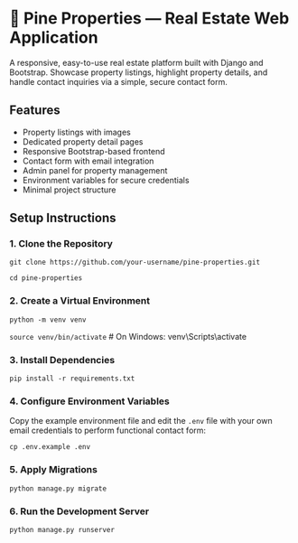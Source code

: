# 🏡 Pine Properties — Real Estate Web Application

A responsive, easy-to-use real estate platform built with Django and Bootstrap. Showcase property listings, highlight property details, and handle contact inquiries via a simple, secure contact form.


## Features

- Property listings with images  
- Dedicated property detail pages  
- Responsive Bootstrap-based frontend  
- Contact form with email integration  
- Admin panel for property management  
- Environment variables for secure credentials  
- Minimal project structure  


## Setup Instructions

### 1️. Clone the Repository

  `git clone https://github.com/your-username/pine-properties.git`<br>

  `cd pine-properties`


### 2. Create a Virtual Environment

  `python -m venv venv`<br>

  `source venv/bin/activate`  # On Windows: venv\Scripts\activate


### 3. Install Dependencies

  `pip install -r requirements.txt`


### 4. Configure Environment Variables

Copy the example environment file and edit the `.env` file with your own email credentials to perform functional contact form:

  `cp .env.example .env`


### 5. Apply Migrations

  `python manage.py migrate`


### 6. Run the Development Server

  `python manage.py runserver`
